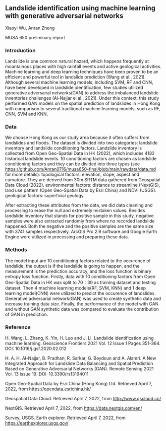 
## Landslide identification using machine learning with generative adversarial networks

Xiaoyi Wu, Anran Zheng

MUSA 650 preliminary report

### Introduction
Landslide is one common natural hazard, which happens frequently at mountainous places with high rainfall events and active geological activities. Machine learning and deep learning techniques have been proven to be an efficient and powerful tool in landslide prediction (Wang et al., 2021). Although several machine learning models, including SVM, RF and CNN, have been developed in landslide identification, few studies utilized generative adversarial networks(GAN) to address the imbalanced landslide inventories challenges (Al-Najjar el al., 2021). Under this context, this study performed GAN models on the spatial prediction of landslides in Hong Kong with comparison to several traditional machine learning models, such as RF, CNN, SVM and KNN. 

### Data
We choose Hong Kong as our study area because it often suffers from landslides and floods. The dataset is divided into two categories: landslide inventory and landslide conditioning factors. Landslide inventory is collected from Open Geo-Spatial Data in HK (2022), which includes 4183 historical landslide events. 10 conditioning factors are chosen as landslide conditioning factors and they can be divided into three types (see https://github.com/Anran0716/musa650-final/blob/main/rawdata/data.md for more details):
topological factors: elevation, slope, aspect and curvature. They are derived from 30m SRTM data gathered from Geospatial Data Cloud (2022). 
environmental factors:  distance to streamline (NextGIS), land use pattern (Open Geo-Spatial Data by Esri China) and NDVI (USGS).
geological factors: superficial geology.

After extracting these attributes from the data, we did data cleaning and processing to erase the null and extremely mistaken values. Besides landslide inventory that stands for positive sample in this study, negative samples were also extracted randomly from where no recorded landslide happened. Both the negative and the positive samples are the same size with 3741 samples respectively. ArcGIS Pro 2.9 software and Google Earth Engine were utilized in processing and preparing these data. 

### Methods 
The model input are 10 conditioning factors related to the occurence of landslide, the output is if the landslide is going to happen, and the measurement is the prediction accuracy, and the loss function is binary entropy loss function.
Firstly, data with 10 conditioning factors from Open Geo-Spatial Data in HK was split to 70：30 as training dataset and testing dataset. Then 4 machine learning models(RF, SVM, KNN) and 1 deep learning model(CNN) were utilized to predict the occurence of landslides. Generative adversarial network(GAN) was used to create synthetic data and increase training data size. Finally, the performance of the model with GAN and without GAN synthetic data was compared to evaluate the contribution of GAN in prediction. 

### Reference
H. Wang, L. Zhang, K. Yin, H. Luo and J. Li. Landslide identification using machine learning. Geoscience Frontiers 2021 Vol. 12 Issue 1 Pages 351-364. DOI: 10.1016/j.gsf.2020.02.012

H. A. H. Al-Najjar, B. Pradhan, R. Sarkar, G. Beydoun and A. Alamri. A New Integrated Approach for Landslide Data Balancing and Spatial Prediction Based on Generative Adversarial Networks (GAN). Remote Sensing 2021 Vol. 13 Issue 19. DOI: 10.3390/rs13194011

Open Geo-Spatial Data by Esri China (Hong Kong) Ltd. Retrieved April 7, 2022, from https://opendata.esrichina.hk/ 

Geospatial Data Cloud. Retrieved April 7, 2022, from http://www.gscloud.cn/

NextGIS. Retrieved April 7, 2022, from https://data.nextgis.com/en/

Survey, USGS. Earth explorer. Retrieved April 7, 2022, from https://earthexplorer.usgs.gov/


